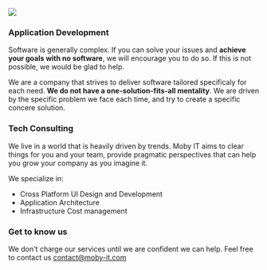 ![](https://komarev.com/ghpvc/?username=moby-it)

### Application Development

Software is generally complex. If you can solve your issues and **achieve your goals with no software**, we will encourage you to do so. If this is not possible, we would be glad to help. 

We are a company that strives to deliver software tailored specificaly for each need. **We do not have a one-solution-fits-all mentality**. We are driven by the specific problem we face each time, and try to create a specific concere solution. 

### Tech Consulting

We live in a world that is heavily driven by trends. Moby IT aims to clear things for you and your team, provide pragmatic perspectives that can help you grow your company as you imagine it. 


We specialize in:

- Cross Platform UI Design and Development
- Application Architecture 
- Infrastructure Cost management

### Get to know us

We don't charge our services until we are confident we can help. Feel free to contact us contact@moby-it.com
